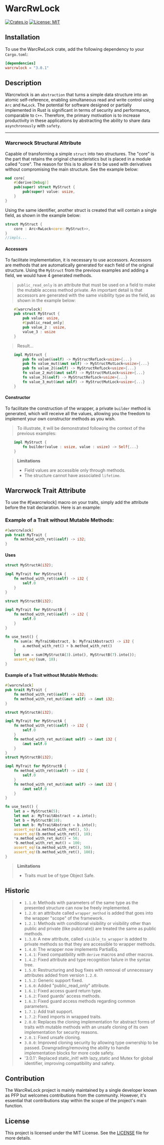 # WarcRwLock

[![Crates.io](https://img.shields.io/crates/v/warcrwlock.svg)](https://crates.io/crates/warcrwlock)
[![License: MIT](https://img.shields.io/badge/License-MIT-yellow.svg)](https://opensource.org/licenses/MIT)
## Installation

To use the WarcRwLock crate, add the following dependency to your `Cargo.toml`:

```toml
[dependencies]
warcrwlock = "3.0.1"
```
## Description
Warcrwlock is an ``abstraction`` that turns a simple data structure into an atomic self-reference, enabling simultaneous read and write control using ``Arc`` and ``RwLock``. The potential for software designed or partially implemented in Rust is significant in terms of security and performance, comparable to ``C++``. Therefore, the primary motivation is to increase productivity in these applications by abstracting the ability to share data ``asynchronously`` with ``safety``.

---

### Warcrwock Structural Attribute
Capable of transforming a simple `struct` into two structures. The "core" is the part that retains the original characteristics but is placed in a module called "core". The reason for this is to allow it to be used with derivatives without compromising the main structure. See the example below:
```rust
mod core{
    #[derive(Debug)]
    pub(super) struct MyStruct {
        pub(super) value: usize,
    }
}
```
Using the same identifier, another struct is created that will contain a single field, as shown in the example below:
~~~rust
struct MyStruct {
    core : Arc<RwLock<core::MyStruct>>,
}
//impls...
~~~

#### Accessors
To facilitate implementation, it is necessary to use accessors. Accessors are methods that are automatically generated for each field of the original structure. Using the `MyStruct` from the previous examples and adding a field, we would have 4 generated methods.
> `public_read_only` is an attribute that must be used on a field to make the mutable access method private.
>An important detail is that accessors are generated with the same visibility type as the field, as shown in the example below:
~~~rust
    #[warcrwlock]
    pub struct MyStruct {
        pub value: usize,
        #[public_read_only]
        pub value_2 : usize,
        value_3 : usize
    }
~~~
>Result...

~~~rust
    impl MyStruct {
        pub fn value(&self) -> MyStructRefLock<usize>{...}
        pub fn value_mut(&mut self) -> MyStructMutLock<usize>{...}
        pub fn value_2(&self) -> MyStructRefLock<usize>{...}
        fn value_2_mut(&mut self) -> MyStructMutLock<usize>{...}
        fn value_3(&self) -> MyStructRefLock<usize>{...}
        fn value_3_mut(&mut self) -> MyStructMutLock<usize>{...}
    }
~~~

#### Constructor
To facilitate the construction of the wrapper, a private `builder` method is generated, which will receive all the values, allowing you the freedom to implement your own constructor methods as you wish.
> To illustrate, it will be demonstrated following the context of the previous examples:
~~~rust
    impl MyStruct {
        fn builder(value : usize, value : usize) -> Self{...}
    }
~~~

>**Limitations**
>* Field values are accessible only through methods.
>* The structure cannot have associated `lifetime`.

## Warcrwock Trait Attribute
To use the #[warcrwlock] macro on your traits, simply add the attribute before the trait declaration. Here is an example:

### Example of a Trait without Mutable Methods:
~~~rust
#[warcrwlock]
pub trait MyTrait {
    fn method_with_ret(&self) -> i32;
}
~~~
#### Uses
~~~rust
struct MyStructA(i32);

impl MyTrait for MyStructA {
    fn method_with_ret(&self) -> i32 {
        self.0
    }
}

struct MyStructB(i32);

impl MyTrait for MyStructB {
    fn method_with_ret(&self) -> i32 {
        self.0
    }
}

fn use_test() {
    fn sum(a: MyTraitAbstract, b: MyTraitAbstract) -> i32 {
        a.method_with_ret() + b.method_with_ret()
    }
    let sum = sum(MyStructA(3).into(), MyStructB(7).into());
    assert_eq!(sum, 10);
}
~~~

#### Example of a Trait without Mutable Methods:
~~~rust
#[warcrwlock]
pub trait MyTrait {
    fn method_with_ret(&self) -> i32;
    fn method_with_ret_mut(&mut self) -> &mut i32;
}
~~~
~~~rust
struct MyStructA(i32);

impl MyTrait for MyStructA {
    fn method_with_ret(&self) -> i32 {
        self.0
    }
    fn method_with_ret_mut(&mut self) -> &mut i32 {
        &mut self.0
    }
}
struct MyStructB(i32);

impl MyTrait for MyStructB {
    fn method_with_ret(&self) -> i32 {
        self.0
    }
    fn method_with_ret_mut(&mut self) -> &mut i32 {
        &mut self.0
    }
}

fn use_test() {
    let a = MyStructA(5);
    let mut a: MyTraitAbstract = a.into();
    let b = MyStructB(10);
    let mut b: MyTraitAbstract = b.into();
    assert_eq!(a.method_with_ret(), 5);
    assert_eq!(b.method_with_ret(), 10);
    *a.method_with_ret_mut() = 50;
    *b.method_with_ret_mut() = 100;
    assert_eq!(a.method_with_ret(), 50);
    assert_eq!(b.method_with_ret(), 100);
}
~~~
>**Limitations**
>* Traits must be of type Object Safe.

## Historic
> * `1.1.0`: Methods with parameters of the same type as the presented structure can now be freely implemented.
> * `1.2.0`: an attribute called ``wrapper_method`` is added that goes into the wrapper "scope" of the framework.
> * `1.2.1`: Methods with conditional visibility or visibility other than public and private (like pub(crate)) are treated the same as public methods.
> * `1.3.0`: A new attribute, called ``visible_to_wrapper`` is added to private methods so that they are accessible to wrapper methods.
> * `1.4.0`: The wrapper now implements PartialEq.
> * `1.4.1`: Fixed compatibility with `derive` macros and other macros.
> * `1.4.2`: Fixed attribute and type recognition failure in the syntax tree.
> * `1.5.0`: Restructuring and bug fixes with removal of unnecessary attributes added from version `1.2.0`.
> * `1.5.2`: Generic support fixed.
> * `1.6.0`: Added "public_read_only" attribute.
> * `1.6.1`: Fixed access guard return type.
> * `1.6.2`: Fixed guards' access methods.
> * `1.6.3`: Fixed guard access methods regarding common parameters.
> * `1.7.1`: Add trait support.
> * `1.7.2`: Fixed imports in wrapped traits.
> * `2.0.0`: Replaces the cloning implementation for abstract forms of traits with mutable methods with an unsafe cloning of its own implementation for security reasons.
> * `2.0.1`: Fixed unsafe cloning.
> * `3.0.0`: Improved cloning security by allowing type ownership to be passed. Downgrading/removing the ability to handle implementation blocks for more code safety.
> * '3.0.1': Replaced static_init! with lazy_static and Mutex for global identifier, improving compatibility and safety.

## Contribution

The WarcRwLock project is mainly maintained by a single developer known as PFP but welcomes contributions from the community. However, it's essential that contributions stay within the scope of the project's main function.

## License

This project is licensed under the MIT License. See the [LICENSE](LICENSE) file for more details.